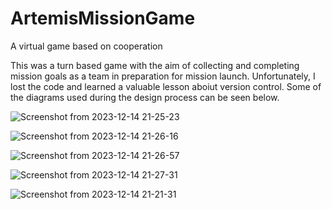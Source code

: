 # ArtemisMissionGame
A virtual game based on cooperation

This was a turn based game with the aim of collecting and completing mission goals as a team in preparation for mission launch. Unfortunately, I lost the code and learned a valuable lesson aboiut version control. Some of the diagrams used during the design process can be seen below.

![Screenshot from 2023-12-14 21-25-23](https://github.com/peteroh67/ArtemisMissionGame/assets/67584385/ccbe862c-4ba1-427d-8198-1407f669939d)

![Screenshot from 2023-12-14 21-26-16](https://github.com/peteroh67/ArtemisMissionGame/assets/67584385/2ed3d6b8-9360-4708-8a6e-e3eaa5f9f240)

![Screenshot from 2023-12-14 21-26-57](https://github.com/peteroh67/ArtemisMissionGame/assets/67584385/d732bdab-e05a-4109-868a-3fbdc319c511)

![Screenshot from 2023-12-14 21-27-31](https://github.com/peteroh67/ArtemisMissionGame/assets/67584385/8f5df060-1de4-4b96-b32a-6cd8be93fabf)

![Screenshot from 2023-12-14 21-21-31](https://github.com/peteroh67/ArtemisMissionGame/assets/67584385/86973dc4-00a6-4a48-918a-576ba9461341)




